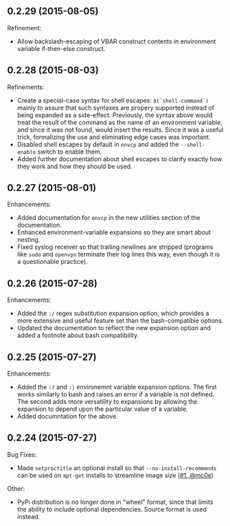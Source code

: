 ## 0.2.29 (2015-08-05)

Refinement:

- Allow backslash-escaping of VBAR construct contents in environment variable
  if-then-else construct.

## 0.2.28 (2015-08-03)

Refinements:

- Create a special-case syntax for shell escapes: ``$(`shell-command`)`` mainly to
  assure that such syntaxes are propery supported instead of being expanded as a
  side-effect.  Previously, the syntax above would treat the result of the command
  as the name of an environment variable, and since it was not found, would insert
  the results.   Since it was a useful trick, formalizing the use and eliminating
  edge cases was important.
- Disabled shell escapes by default in ``envcp`` and added the ``--shell-enable``
  switch to enable them.
- Added further documentation about shell escapes to clarify exactly how they
  work and how they should be used.
  
## 0.2.27 (2015-08-01)

Enhancements:

- Added documentation for ``envcp`` in the new utilities section of the documentation.
- Enhanced environment-variable expansions so they are smart about nesting.
- Fixed syslog receiver so that trailing newlines are stripped (programs like ``sudo``
  and ``openvpn`` terminate their log lines this way, even though it is a questionable
  practice).

## 0.2.26 (2015-07-28)

Enhancements:

- Added the ``:/`` regex substitution expansion option, which provides a more extensive and useful
  feature set than the bash-compatible options.
- Updated the documentation to reflect the new expansion option and added a footnote about
  bash compatibility.

## 0.2.25 (2015-07-27)

Enhancements:

 - Added the ``:?`` and ``:|`` environemnt variable expansion options.  The first works similarly
   to bash and raises an error if a variable is not defined.  The second adds more versatility to
   expansions by allowing the expansion to depend upon the particular value of a variable.
-  Added documntation for the above.

## 0.2.24 (2015-07-27)

Bug Fixes:

 - Made `setproctitle` an optional install so that `--no-install-recommends` can be used
   on `apt-get` installs to streamline image size ([#1, @mc0e](https://github.com/garywiz/chaperone/issues/1))

Other:

 - PyPi distribution is no longer done in "wheel" format, since that limits the ability
   to include optional dependencies.  Source format is used instead.
